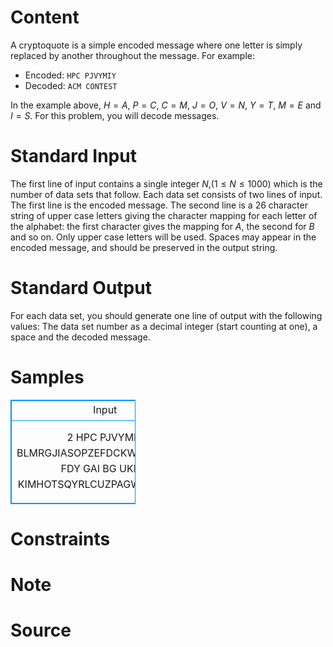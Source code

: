 
# Content

A cryptoquote is a simple encoded message where one letter is simply replaced by another throughout the message. For example:
* Encoded: `HPC PJVYMIY` 
* Decoded: `ACM CONTEST`

In the example above, $H=A$, $P=C$, $C=M$, $J=O$, $V=N$, $Y=T$, $M=E$ and $I=S$. For this problem, you will decode messages.

# Standard Input

The first line of input contains a single integer $N$,($1\leq N\leq 1000$) which is the number of data sets that follow. Each data set consists of two lines of input. The first line is the encoded message. The second line is a $26$ character string of upper case letters giving the character mapping for each letter of the alphabet: the first character gives the mapping for $A$, the second for $B$ and so on. Only upper case letters will be used. Spaces may appear in the encoded message, and should be preserved in the output string.

# Standard Output

For each data set, you should generate one line of output with the following values: The data set number as a decimal integer (start counting at one), a space and the decoded message.

# Samples

<style>
        table,table tr th, table tr td { border:1px solid #0094ff; }
        table { width: 200px; min-height: 25px; line-height: 25px; text-align: center; border-collapse: collapse;}   
    </style>
<table>
	<tr>
		<td>Input</td>
		<td>Output</td>
	</tr>
<tr><td>2 
HPC PJVYMIY 
BLMRGJIASOPZEFDCKWYHUNXQTV 
FDY GAI BG UKMY 
KIMHOTSQYRLCUZPAGWJNBVDXEF</td><td>1 ACM CONTEST 
2 THE SKY IS BLUE</td></tr></table>


# Constraints



# Note



# Source


